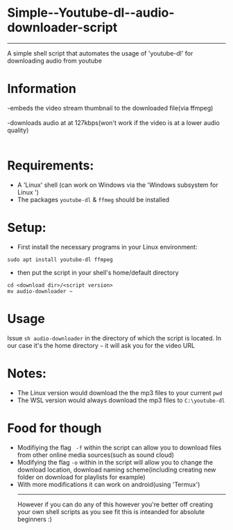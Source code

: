 # Simple--Youtube-dl--audio-downloader-script
<hr>

A simple shell script that automates the usage of 'youtube-dl' for downloading audio from youtube<br>
# Information<br>
-embeds the video stream thumbnail to the downloaded file(via ffmpeg)<br><br>
-downloads audio at at 127kbps(won't work if the video is at a lower audio quality)<br>
<br>
# Requirements:<br>

 - A 'Linux' shell (can work on Windows via the 'Windows subsystem for Linux ')
 - The packages ```youtube-dl``` & ```ffmeg``` should be installed

 
 # Setup:
- First install the necessary programs in your Linux environment:
```
sudo apt install youtube-dl ffmpeg
```
- then put the script in your shell's home/default directory <br>
```
cd <download dir>/<script version>
mv audio-downloader ~
```
# Usage
Issue ```sh audio-downloader``` in the directory of which the script is located. In our case it's the home directory ```~``` it will ask you for the video URL

# Notes:
- The Linux version would download the the mp3 files to your current ```pwd```
- The WSL version would always download the mp3 files to ```C:\youtube-dl```

# Food for though
- Modifiying the flag ``` -f``` within the script can allow you to download files from other online media sources(such as sound cloud)
- Modifying the flag ```-o``` within in the script will allow you to change the download location, download naming scheme(including creating new folder on download for playlists for example)
- With more modifications it can work on android(using 'Termux')<hr>However if you can do any of this however you're better off creating your own shell scripts as you see fit this is inteanded for absolute beginners :)
